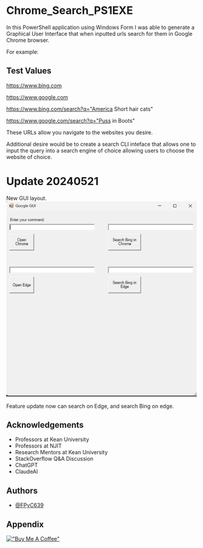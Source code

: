 
# Chrome_Search_PS1EXE

In this PowerShell application using Windows Form I was able to generate a Graphical User Interface that when inputted urls search for them in Google Chrome browser.

For example:

## Test Values

https://www.bing.com

https://www.google.com

https://www.bing.com/search?q="America Short hair cats"

https://www.google.com/search?q="Puss in Boots"

These URLs allow you navigate to the websites you desire.

Additional desire would be to create a search CLI inteface that allows one to input the query into a search engine of choice allowing users to choose the website of choice.

# Update 20240521

New GUI layout.
![GUI Application Screenshot](GUI_Application_Screenshot.png)

Feature update now can search on Edge, and search Bing on edge.

## Acknowledgements

 - Professors at Kean University
 - Professors at NJIT
 - Research Mentors at Kean University
 - StackOverflow Q&A Discussion
 - ChatGPT
 - ClaudeAI


## Authors

- [@FPyC639](https://github.com/FPyC639)


## Appendix

[!["Buy Me A Coffee"](https://www.buymeacoffee.com/assets/img/custom_images/orange_img.png)](https://www.buymeacoffee.com/joseserra8x)
